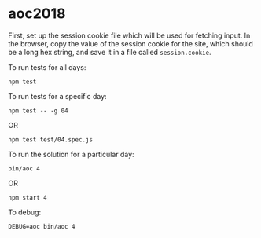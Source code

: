 # aoc2018

First, set up the session cookie file which will be used for fetching input. In the browser, copy the value of the session cookie for the site, which should be a long hex string, and save it in a file called `session.cookie`.

To run tests for all days:

```
npm test
```

To run tests for a specific day:

```
npm test -- -g 04
```

OR

```
npm test test/04.spec.js
```

To run the solution for a particular day:

```
bin/aoc 4
```

OR

```
npm start 4
```

To debug:

```
DEBUG=aoc bin/aoc 4
```
